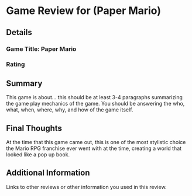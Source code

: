 # Game Review for (Paper Mario)

## Details

### Game Title: Paper Mario



### Rating



## Summary

This game is about... this should be at least 3-4 paragraphs summarizing the
game play mechanics of the game. You should be answering the who, what,
when, where, why, and how of the game itself.

## Final Thoughts

At the time that this game came out, this is one of the most stylistic choice the Mario RPG franchise ever went with at the time, creating a world that looked like a pop up book.

## Additional Information

Links to other reviews or other information you used in this review.
